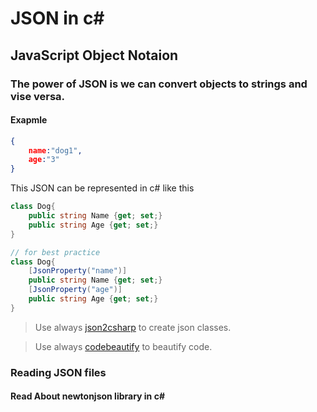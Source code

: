 # JSON in c#

## JavaScript Object Notaion

### The power of JSON is we can convert objects to strings and vise versa.

#### Exapmle 

```json
{
    name:"dog1",
    age:"3"
}
```
This JSON can be represented in c# like this 
```c#
class Dog{
    public string Name {get; set;}
    public string Age {get; set;}
}

// for best practice 
class Dog{
    [JsonProperty("name")]
    public string Name {get; set;}
    [JsonProperty("age")]
    public string Age {get; set;}
}
```

> Use always [json2csharp](https://json2csharp.com/) to create json classes.

> Use always [codebeautify](https://codebeautify.org/) to beautify code.

### Reading JSON files
#### Read About **newtonjson** library in c#
